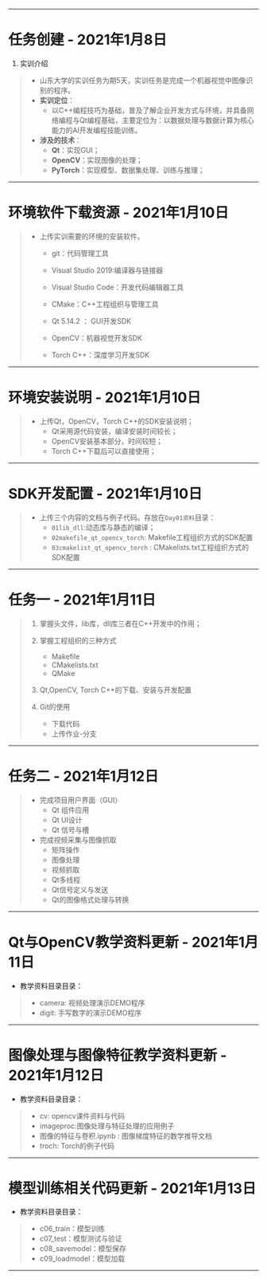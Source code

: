 -----

# 任务创建 - 2021年1月8日

1. 实训介绍
>- 山东大学的实训任务为期5天，实训任务是完成一个机器视觉中图像识别的程序。
>- **实训定位**：
>   - 以C++编程技巧为基础，普及了解企业开发方式与环境，并具备网络编程与Qt编程基础，主要定位为：以数据处理与数据计算为核心能力的AI开发编程技能训练。
>- **涉及的技术**：
>   - **Qt**：实现GUI；
>   - **OpenCV**：实现图像的处理；
>   - **PyTorch**：实现模型、数据集处理、训练与推理；

-----

# 环境软件下载资源 - 2021年1月10日

>- 上传实训需要的环境的安装软件。
>    - git：代码管理工具 
>
>    - Visual Studio 2019:编译器与链接器
>
>    - Visual Studio Code：开发代码编辑器工具
>
>    - CMake：C++工程组织与管理工具
>
>    - Qt 5.14.2 ： GUI开发SDK
>
>    - OpenCV：机器视觉开发SDK
>
>    - Torch C++：深度学习开发SDK

-----

# 环境安装说明 - 2021年1月10日

>- 上传Qt，OpenCV，Torch C++的SDK安装说明；
>    - Qt采用源代码安装，编译安装时间较长；
>    - OpenCV安装基本部分，时间较短；
>    - Torch C++下载后可以直接使用；

-----

# SDK开发配置 - 2021年1月10日
>- 上传三个内容的文档与例子代码。存放在`Day01资料`目录：
>    - `01lib_dll`:动态库与静态的编译；
>    - `02makefile_qt_opencv_torch`: Makefile工程组织方式的SDK配置
>    - `03cmakelist_qt_opencv_torch` : CMakelists.txt工程组织方式的SDK配置

------

# 任务一 - 2021年1月11日
>1. 掌握头文件，lib库，dll库三者在C++开发中的作用；
>
>2. 掌握工程组织的三种方式
>    - Makefile
>    - CMakelists.txt
>    - QMake
>
>3. Qt,OpenCV, Torch C++的下载、安装与开发配置
>4. Git的使用
>    - 下载代码
>    - 上传作业-分支

----
# 任务二 - 2021年1月12日
>- 完成项目用户界面（GUI）
>    - Qt 组件应用
>    - Qt UI设计
>    - Qt 信号与槽
>- 完成视频采集与图像抓取
>    - 矩阵操作
>    - 图像处理
>    - 视频抓取
>    - Qt多线程
>    - Qt信号定义与发送
>    - Qt的图像格式处理与转换

-----


# Qt与OpenCV教学资料更新 - 2021年1月11日

- 教学资料目录目录：
>   - camera: 视频处理演示DEMO程序
>   - digit: 手写数字的演示DEMO程序

------

# 图像处理与图像特征教学资料更新 - 2021年1月12日

- 教学资料目录目录：
>   - cv: opencv课件资料与代码
>   - imageproc:图像处理与特征处理的应用例子
>   - 图像的特征与卷积.ipynb : 图像梯度特征的数学推导文档
>   - troch: Torch的例子代码

------

# 模型训练相关代码更新 - 2021年1月13日

- 教学资料目录目录：
>   - c06_train：模型训练
>   - c07_test：模型测试与验证
>   - c08_savemodel：模型保存
>   - c09_loadmodel：模型加载
------